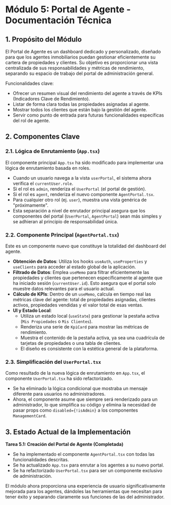 # Módulo 5: Portal de Agente - Documentación Técnica

## 1. Propósito del Módulo

El Portal de Agente es un dashboard dedicado y personalizado, diseñado para que los agentes inmobiliarios puedan gestionar eficientemente su cartera de propiedades y clientes. Su objetivo es proporcionar una vista centralizada de sus responsabilidades y métricas de rendimiento, separando su espacio de trabajo del portal de administración general.

Funcionalidades clave:
-   Ofrecer un resumen visual del rendimiento del agente a través de KPIs (Indicadores Clave de Rendimiento).
-   Listar de forma clara todas las propiedades asignadas al agente.
-   Mostrar todos los clientes que están bajo la gestión del agente.
-   Servir como punto de entrada para futuras funcionalidades específicas del rol de agente.

## 2. Componentes Clave

### 2.1. Lógica de Enrutamiento (`App.tsx`)

El componente principal `App.tsx` ha sido modificado para implementar una lógica de enrutamiento basada en roles.
-   Cuando un usuario navega a la vista `userPortal`, el sistema ahora verifica el `currentUser.role`.
-   Si el rol es `admin`, renderiza el `UserPortal` (el portal de gestión).
-   Si el rol es `agent`, renderiza el nuevo componente `AgentPortal.tsx`.
-   Para cualquier otro rol (ej. `user`), muestra una vista genérica de "próximamente".
-   Esta separación a nivel de enrutador principal asegura que los componentes del portal (`UserPortal`, `AgentPortal`) sean más simples y se adhieran al principio de responsabilidad única.

### 2.2. Componente Principal (`AgentPortal.tsx`)

Este es un componente nuevo que constituye la totalidad del dashboard del agente.
-   **Obtención de Datos**: Utiliza los hooks `useAuth`, `useProperties` y `useClients` para acceder al estado global de la aplicación.
-   **Filtrado de Datos**: Emplea `useMemo` para filtrar eficientemente las propiedades y clientes que pertenecen específicamente al agente que ha iniciado sesión (`currentUser.id`). Esto asegura que el portal solo muestre datos relevantes para el usuario actual.
-   **Cálculo de KPIs**: Dentro de un `useMemo`, calcula en tiempo real las métricas clave del agente: total de propiedades asignadas, clientes activos, propiedades vendidas y el valor total de esas ventas.
-   **UI y Estado Local**:
    -   Utiliza un estado local (`useState`) para gestionar la pestaña activa (`Mis Propiedades` o `Mis Clientes`).
    -   Renderiza una serie de `KpiCard` para mostrar las métricas de rendimiento.
    -   Muestra el contenido de la pestaña activa, ya sea una cuadrícula de tarjetas de propiedades o una tabla de clientes.
    -   El diseño es consistente con la estética general de la plataforma.

### 2.3. Simplificación del `UserPortal.tsx`

Como resultado de la nueva lógica de enrutamiento en `App.tsx`, el componente `UserPortal.tsx` ha sido refactorizado.
-   Se ha eliminado la lógica condicional que mostraba un mensaje diferente para usuarios no administradores.
-   Ahora, el componente asume que siempre será renderizado para un administrador, lo que simplifica su código y elimina la necesidad de pasar props como `disabled={!isAdmin}` a los componentes `ManagementCard`.

## 3. Estado Actual de la Implementación

**Tarea 5.1: Creación del Portal de Agente (Completada)**
-   Se ha implementado el componente `AgentPortal.tsx` con todas las funcionalidades descritas.
-   Se ha actualizado `App.tsx` para enrutar a los agentes a su nuevo portal.
-   Se ha refactorizado `UserPortal.tsx` para ser un componente exclusivo de administración.

El módulo ahora proporciona una experiencia de usuario significativamente mejorada para los agentes, dándoles las herramientas que necesitan para tener éxito y separando claramente sus funciones de las del administrador.